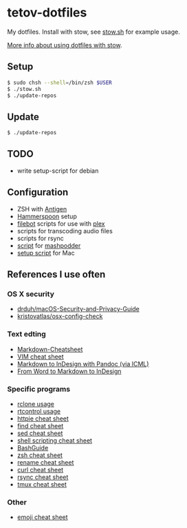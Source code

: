 # tetov-dotfiles

My dotfiles. Install with stow, see [stow.sh](./stow.sh) for example usage. 

[More info about using dotfiles with stow](https://taihen.org/managing-dotfiles-with-gnu-stow/).

## Setup

```sh
$ sudo chsh --shell=/bin/zsh $USER
$ ./stow.sh
$ ./update-repos
```

## Update

```sh
$ ./update-repos
```

## TODO
*   write setup-script for debian

## Configuration
*   ZSH with [Antigen](https://github.com/zsh-users/antigen)
*   [Hammerspoon](https://github.com/Hammerspoon/hammerspoon) setup
*   [filebot](https://github.com/filebot/filebot) scripts for use with [plex](https://github.com/plexinc/plex-media-player)
*   scripts for transcoding audio files
*   scripts for rsync
*   [script](./bin/mashpodder-script) for [mashpodder](https://github.com/chessgriffin/mashpodder)
*   [setup script](./install_mac.sh) for Mac

## References I use often

### OS X security
*   [drduh/macOS-Security-and-Privacy-Guide](https://github.com/drduh/macOS-Security-and-Privacy-Guide)
*   [kristovatlas/osx-config-check](https://github.com/kristovatlas/osx-config-check)

### Text edting
*   [Markdown-Cheatsheet](https://github.com/adam-p/markdown-here/wiki/Markdown-Cheatsheet)
*   [VIM cheat sheet](https://vim.rtorr.com/)
*   [Markdown to InDesign with Pandoc (via ICML)](http://networkcultures.org/digitalpublishing/2014/10/08/markdown-to-indesign-with-pandoc-via-icml/)
*   [From Word to Markdown to InDesign](http://rhythmus.be/md2indd/)

### Specific programs
*   [rclone usage](http://rclone.org/docs/)
*   [rtcontrol usage](https://github.com/pyroscope/pyrocore/blob/ef1537281e075e1d8a8956390e9164162db9e0a9/docs/usage-rtcontrol.rst)
*   [httpie cheat sheet](http://ricostacruz.com/cheatsheets/httpie.html)
*   [find cheat sheet](http://ricostacruz.com/cheatsheets/find.html)
*   [sed cheat sheet](http://ricostacruz.com/cheatsheets/sed.html)
*   [shell scripting cheat sheet](http://ricostacruz.com/cheatsheets/sh.html)
*   [BashGuide](http://mywiki.wooledge.org/BashGuide)
*   [zsh cheat sheet](http://ricostacruz.com/cheatsheets/zsh.html)
*   [rename cheat sheet](http://ricostacruz.com/cheatsheets/rename.html)
*   [curl cheat sheet](http://ricostacruz.com/cheatsheets/curl.html)
*   [rsync cheat sheet](http://ricostacruz.com/cheatsheets/rsync.html)
*   [tmux cheat sheet](http://tmuxcheatsheet.com/)
### Other
*   [emoji cheat sheet](http://www.webpagefx.com/tools/emoji-cheat-sheet/)
